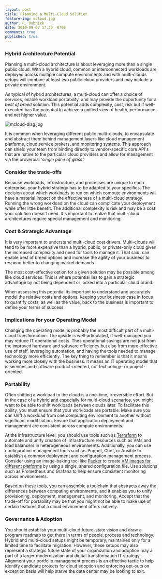 ```yaml
---
layout: post
title: Planning a Multi-Cloud Solution
feature-img: mcloud.jpg
author: R. Dubnick
date: 2019-09-07 17:30 -0700
comments: true
published: true
---
```

### Hybrid Architecture Potential

Planning a multi-cloud architecture is about leveraging more than a single public cloud. With a hybrid cloud, common or interconnected workloads are deployed across multiple compute environments and with multi-clouds setups will combine at least two public cloud providers and may include a private environment.

As typical of hybrid architectures, a multi-cloud can offer a choice of services, enable workload portability, and may provide the opportunity for a *best of breed* solution. This potential adds complexity, cost, risk but if well-executed has the potential to achieve a unified view of health, performance, and net higher value.

![mcloud-diag.jpg]({{site.baseurl}}/assets/img/blog-cnn/mcloud-diag.jpg)

It is common when leveraging different public multi-clouds, to encapsulate and abstract them behind management layers like cloud management platforms, cloud service brokers, and monitoring systems. This approach can shield your team from binding directly to vendor-specific core API's that are native to the particular cloud providers and allow for management via the proverbial *'single pane of glass'.*

### Consider the trade-offs

Because workloads, infrastructure, and processes are unique to each enterprise, your hybrid strategy has to be adapted to your specifics.  The decision about which workloads to run on which compute environments will have a material impact on the effectiveness of a multi-cloud strategy. Running the wrong workload on the cloud can complicate your deployment while offer little benefit.    The additional complexity is risk and may be a cost your solution doesn't need. It's important to realize that multi-cloud architectures require special management and monitoring.

### Cost & Strategic Advantage

It is very important to understand multi-cloud cost drivers. Multi-clouds will tend to be more expensive than a hybrid, public, or private-only cloud given the increased complexity and need for tools to manage it. That said, can enable best of breed options and increase the agility of your business to respond better to changing market demands

The most cost-effective option for a given solution may be possible among like cloud services. This is where potential lies to gain a strategic advantage by not being dependent or locked into a particular cloud brand.

When assessing this potential its important to understand and accurately model the relative costs and options.   Keeping your business case in focus to quantify costs, as well as the value, back to the business is important to define your terms of success.

### Implications for your Operating Model

Changing the operating model is probably the most difficult part of a multi-cloud transformation. The upside is well-articulated, if well-managed you may reduce IT operational costs. Thes operational savings are not just from the improved hardware and software efficiency but also from more effective use of staff,  leveraging automation, and having the tools needed to manage technology more efficiently. The key thing to remember is that it means working more closely with the business. It means an IT operating model that is services and software product-oriented, not technology- or project-oriented.

### Portability

Often shifting a workload to the cloud is a one-time, irreversible effort. But in the case of a hybrid and especially for multi-cloud scenarios, you might want to be able to shift workloads between clouds later. To facilitate this ability, you must ensure that your workloads are portable. Make sure you can shift a workload from one computing environment to another without significant modification.  Ensure that application deployment and management are consistent across compute environments.

At the infrastructure level, you should use tools such as [Terraform](https://www.terraform.io/) to automate and unify creation of infrastructure resources such as VMs and load balancers in heterogeneous environments. Additionally, you can use configuration management tools such as Puppet, Chef, or Ansible to establish a common deployment and configuration management process.   Consider using an image-baking tool like [Packer](https://www.packer.io/) to create [VM images for different platforms](https://cloud.google.com/solutions/automated-build-images-with-jenkins-kubernetes) by using a single, shared configuration file.  Use solutions such as Prometheus and Grafana to help ensure consistent monitoring across environments.

Based on these tools, you can assemble a toolchain that abstracts away the differences between computing environments, and it enables you to unify provisioning, deployment, management, and monitoring.  Accept that the trade-off for portability may be that you might not be able to make use of certain features that a cloud environment offers natively.

### Governance & Adoption

You should establish your multi-cloud future-state vision and draw a program roadmap to get there in terms of people, process and technology.   Hybrid and multi-cloud setups might be temporary, maintained only for a limited time to facilitate migration. However, these setups may also represent a strategic future state of your organization and adoption may a part of a larger modernization and digital transformation IT strategy.  Alignment your portfolio management process is an effective tactic to help identify candidate projects for cloud adoption and enforcing opt-outs on exception basis will help starve the data center may be looking to exit.
